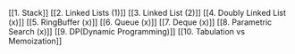 [[1. Stack]]
[[2. Linked Lists (1)]]
[[3. Linked List (2)]]
[[4. Doubly Linked List (x)]]
[[5. RingBuffer (x)]]
[[6. Queue (x)]]
[[7. Deque (x)]]
[[8. Parametric Search (x)]]
[[9.  DP(Dynamic Programming)]]
[[10. Tabulation vs Memoization]]